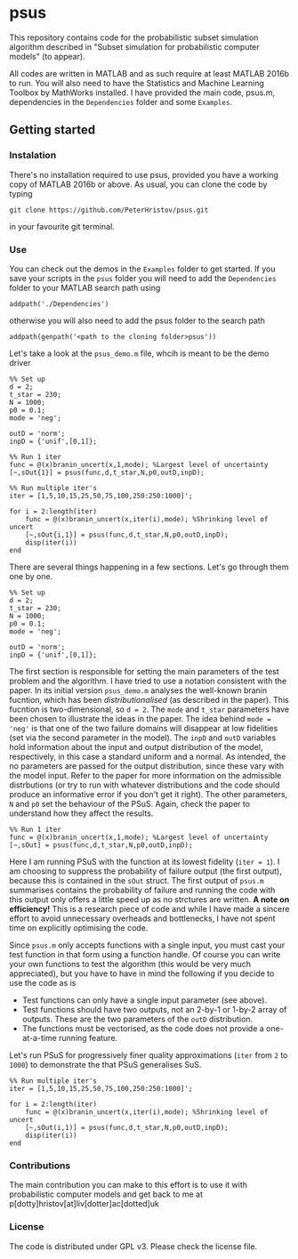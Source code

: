 # psus
This repository contains code for the probabilistic subset simulation algorithm described in "Subset simulation for probabilistic computer models" (to appear).

All codes are written in MATLAB and as such require at least MATLAB 2016b to run. You will also need to have the Statistics and Machine Learning Toolbox by MathWorks installed.
I have provided the main code, psus.m, dependencies in the `Dependencies` folder and some `Examples`.  

## Getting started
### Instalation
There's no installation required to use psus, provided you have a working copy of MATLAB 2016b or above. As usual, you can clone the code by typing

    git clone https://github.com/PeterHristov/psus.git

in your favourite git terminal.

### Use
You can check out the demos in the `Examples` folder to get started. If you save your scripts in the `psus` folder you will need to add the `Dependencies` folder to your MATLAB search path using

	addpath('./Dependencies')
	
otherwise you will also need to add the psus folder to the search path

	addpath(genpath('<path to the cloning folder>psus'))

Let's take a look at the `psus_demo.m` file, whcih is meant to be the demo driver

	%% Set up
	d = 2;
	t_star = 230;
	N = 1000;
	p0 = 0.1;
	mode = 'neg';

	outD = 'norm';
	inpD = {'unif',[0,1]};

	%% Run 1 iter
	func = @(x)branin_uncert(x,1,mode); %Largest level of uncertainty
	[~,sOut{1}] = psus(func,d,t_star,N,p0,outD,inpD);
		
	%% Run multiple iter's
	iter = [1,5,10,15,25,50,75,100,250:250:1000]';

	for i = 2:length(iter)
		func = @(x)branin_uncert(x,iter(i),mode); %Shrinking level of uncert
		[~,sOut{i,1}] = psus(func,d,t_star,N,p0,outD,inpD);
		disp(iter(i))
	end

There are several things happening in a few sections. Let's go through them one by one.

	%% Set up
	d = 2;
	t_star = 230;
	N = 1000;
	p0 = 0.1;
	mode = 'neg';
	
	outD = 'norm';
	inpD = {'unif',[0,1]};
	
The first section is responsible for setting the main parameters of the test problem and the algorithm. I have tried to use a notation consistent with the paper. In its initial version `psus_demo.m` analyses the well-known branin fucntion, which has been *distributionalised* (as described in the paper). This fucntion is two-dimensional, so `d = 2`. The `mode` and `t_star` parameters have been chosen to illustrate the ideas in the paper. The idea behind `mode = 'neg'` is that one of the two failure domains will disappear at low fidelities (set via the second parameter in the model). The `inpD` and `outD` variables hold information about the input and output distribution of the model, respectively, in this case a standard uniform and a normal. As intended, the no parameters are passed for the output distribution, since these vary with the model input. Refer to the paper for more information on the admissible distrbutions (or try to run with whatever distributions and the code should produce an informative error if you don't get it right). The other parameters, `N` and `p0` set the behaviour of the PSuS. Again, check the paper to understand how they affect the results.

	%% Run 1 iter
	func = @(x)branin_uncert(x,1,mode); %Largest level of uncertainty
	[~,sOut] = psus(func,d,t_star,N,p0,outD,inpD);
	
Here I am running PSuS with the function at its lowest fidelity (`iter = 1`). I am choosing to suppress the probability of failure output (the first output), because this is contained in the `sOut` struct. The first output of `psus.m` summarises contains the probability of failure and running the code with this output only offers a little speed up as no strctures are written. **A note on efficiency!** This is a research piece of code and while I have made a sincere effort to avoid unnecessary overheads and bottlenecks, I have not spent time on explicitly optimising the code.

Since `psus.m` only accepts functions with a single input, you must cast your test function in that form using a function handle. Of course you can write your own functions to test the algorithm (this would be very much appreciated), but you have to have in mind the following if you decide to use the code as is

 - Test functions can only have a single input parameter (see above).
 - Test functions should have two outputs, not an 2-by-1 or 1-by-2 array of outputs. These are the two parameters of the `outD` distribution.
 - The functions must be vectorised, as the code does not provide a one-at-a-time running feature.
 
Let's run PSuS for progressively finer quality approximations (`iter` from `2` to `1000`) to demonstrate the that PSuS generalises SuS.
 
	%% Run multiple iter's
	iter = [1,5,10,15,25,50,75,100,250:250:1000]';

	for i = 2:length(iter)
		func = @(x)branin_uncert(x,iter(i),mode); %Shrinking level of uncert
		[~,sOut(i,1)] = psus(func,d,t_star,N,p0,outD,inpD);
		disp(iter(i))
	end

### Contributions
The main contribution you can make to this effort is to use it with probabilistic computer models and get back to me at p[dotty]hristov[at]liv[dotter]ac[dotted]uk
### License
The code is distributed under GPL v3. Please check the license file.

